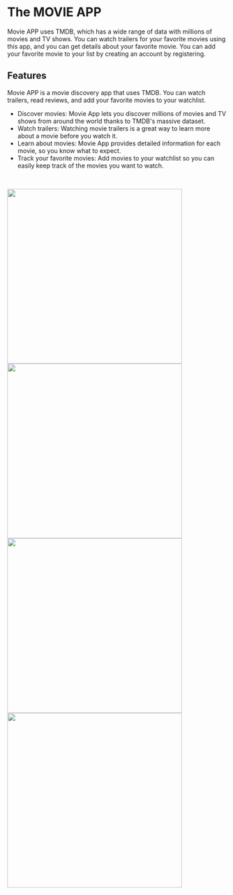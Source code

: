 # The MOVIE APP

Movie APP uses TMDB, which has a wide range of data with millions of movies and TV shows. You can watch trailers for your favorite movies using this app, and you can get details about your favorite movie. You can add your favorite movie to your list by creating an account by registering.

## Features

Movie APP is a movie discovery app that uses TMDB. You can watch trailers, read reviews, and add your favorite movies to your watchlist.

- Discover movies: Movie App lets you discover millions of movies and TV shows from around the world thanks to TMDB's massive dataset.
- Watch trailers: Watching movie trailers is a great way to learn more about a movie before you watch it.
- Learn about movies: Movie App provides detailed information for each movie, so you know what to expect.
- Track your favorite movies: Add movies to your watchlist so you can easily keep track of the movies you want to watch.
<br>

<p float="left">
  <img src="https://github.com/tugbadokumaci/movie-app/assets/88103768/7eeb292c-b389-4ee2-a134-aa62b14780b6" width="400" />
  <img src="https://github.com/tugbadokumaci/movie-app/assets/88103768/ecc6f4a4-f34f-46b1-80fa-d94f218b974f" width="400" /> 
  <img src="https://github.com/tugbadokumaci/movie-app/assets/88103768/b826828e-59e1-4fe8-afdc-8039439d743d" width="400" />
  <img src="https://github.com/tugbadokumaci/movie-app/assets/88103768/46e6eb27-5565-462d-9a36-a5e4d4aabd21" width="400" />
</p>
